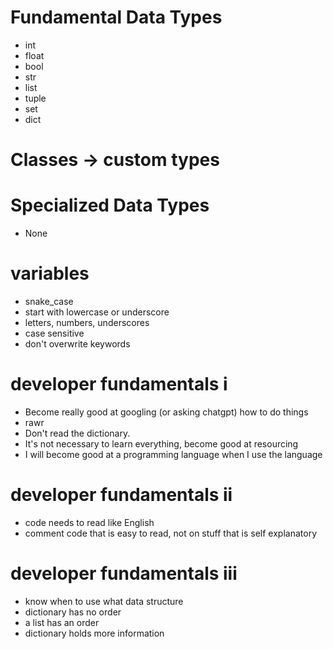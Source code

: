 # Fundamental Data Types

- int
- float
- bool
- str
- list
- tuple
- set
- dict

# Classes -> custom types

# Specialized Data Types

- None

# variables

- snake_case
- start with lowercase or underscore
- letters, numbers, underscores
- case sensitive
- don't overwrite keywords

# developer fundamentals i

- Become really good at googling (or asking chatgpt) how to do things
- rawr
- Don't read the dictionary.
- It's not necessary to learn everything, become good at resourcing
- I will become good at a programming language when I use the language

# developer fundamentals ii

- code needs to read like English
- comment code that is easy to read, not on stuff that is self explanatory

# developer fundamentals iii

- know when to use what data structure
- dictionary has no order
- a list has an order
- dictionary holds more information
